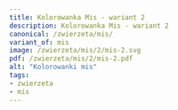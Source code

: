 ```yaml
---
title: Kolorowanka Mis - wariant 2
description: Kolorowanka Mis - wariant 2
canonical: /zwierzeta/mis/
variant_of: mis
image: /zwierzeta/mis/2/mis-2.svg
pdf: /zwierzeta/mis/2/mis-2.pdf
alt: "Kolorowanki mis"
tags:
- zwierzeta
- mis
---
```

